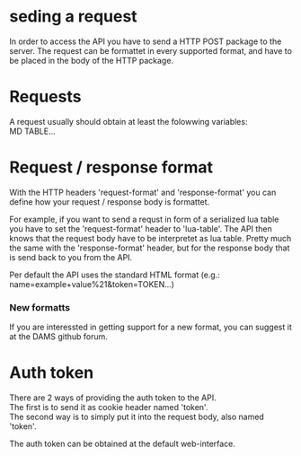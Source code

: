 
# seding a request
In order to access the API you have to send a HTTP POST package to the server.
The request can be formattet in every supported format, and have to be placed in the body of the HTTP package.

# Requests
A request usually should obtain at least the folowwing variables:  
MD TABLE...

# Request / response format
With the HTTP headers 'request-format' and 'response-format' you can define how your request / response body is formattet.  

For example, if you want to send a requst in form of a serialized lua table you have to set the 'request-format' header to 'lua-table'.
The API then knows that the request body have to be interpretet as lua table.
Pretty much the same with the 'response-format' header, but for the response body that is send back to you from the API.

Per default the API uses the standard HTML format (e.g.: name=example+value%21&token=TOKEN...)

### New formatts
If you are interessted in getting support for a new format, you can suggest it at the DAMS github forum.  

# Auth token
There are 2 ways of providing the auth token to the API.  
The first is to send it as cookie header named 'token'.  
The second way is to simply put it into the request body, also named 'token'.  

The auth token can be obtained at the default web-interface.
